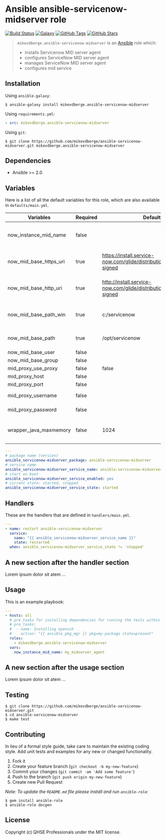 # Ansible ansible-servicenow-midserver role

[![Build Status](https://img.shields.io/travis/mikevdberge/ansible-servicenow-midserver.svg)](https://travis-ci.org/github/mikevdberge/ansible-servicenow-midserver)
[![Galaxy](http://img.shields.io/badge/galaxy-mikevdberge.ansible_servicenow_midserver-blue.svg?style=flat-square)](https://galaxy.ansible.com/mikevdberge/ansible-servicenow-midserver)
[![GitHub Tags](https://img.shields.io/github/tag/mikevdberge/ansible-servicenow-midserver.svg)](https://github.com/mikevdberge/ansible-servicenow-midserver)
[![GitHub Stars](https://img.shields.io/github/stars/mikevadberge/ansible-servicenow-midserver.svg)](https://github.com/mikevdberge/ansible-servicenow-midserver.)

> `mikevdberge.ansible-servicenow-midserver` is an [Ansible](http://www.ansible.com) role which:
>
> * installs Servicenow MID server agent
> * configures ServiceNow MID server agent
> * manages ServiceNow MID server agent
> * configures mid service

## Installation

Using `ansible-galaxy`:

```shell
$ ansible-galaxy install mikevdberge.ansible-servicenow-midserver
```

Using `requirements.yml`:

```yaml
- src: mikevdberge.ansible-servicenow-midserver
```

Using `git`:

```shell
$ git clone https://github.com/mikevdberge/ansible-servicenow-midserver.git mikevdberge.ansible-servicenow-midserver
```

## Dependencies

* Ansible >= 2.0

## Variables

Here is a list of all the default variables for this role, which are also available in `defaults/main.yml`.

| Variables | Required | Default value | Description |
|-----------|----------|---------------|-------------|
| now_instance_mid_name  | false     |           | Name of the MID Server agent |
| now_mid_base_https_uri  | true     | https://install.service-now.com/glide/distribution/builds/package/app-signed    | Https endpoint for package download |
| now_mid_base_http_uri  | true     | http://install.service-now.com/glide/distribution/builds/package/app-signed      | Https endpoint for package download |
| now_mid_base_path_win  | true     | c:/servicenow          | Base installation path on Windows|
| now_mid_base_path  | true     | /opt/servicenow          | Base installation on Linux |
| now_mid_base_user  | false     |           | User |
| now_mid_base_group  | false     |           | Group |
| mid_proxy_use_proxy  | false     | false    | User proxy |
| mid_proxy_host  | false     |     | Proxy host|
| mid_proxy_port  | false     |     | Proxy port|
| mid_proxy_username  | false     |     | Proxy user name|
| mid_proxy_password  | false     |     | Proxy user password|
| wrapper_java_maxmemory  | false     | 1024    | Maximum Java Heap Size (in MB) |



```yaml
---
# package name (version)
ansible_servicenow-midserver_package: ansible-servicenow-midserver
# service name
ansible_servicenow-midserver_service_name: ansible-servicenow-midserver
# start on boot
ansible_servicenow-midserver_service_enabled: yes
# current state: started, stopped
ansible_servicenow-midserver_service_state: started

```

## Handlers

These are the handlers that are defined in `handlers/main.yml`.

```yaml
---
- name: restart ansible-servicenow-midserver
  service:
    name: "{{ ansible_servicenow-midserver_service_name }}"
    state: restarted
  when: ansible_servicenow-midserver_service_state != 'stopped'

```

## A new section after the handler section

Lorem ipsum dolor sit atem ...

## Usage

This is an example playbook:

```yaml
---
- hosts: all
  # pre_tasks for installing dependencies for running the tests within docker
  # pre_tasks:
  #  - name: Installing openssh
  #    action: "{{ ansible_pkg_mgr }} pkg=my-package state=present"
  roles:
    - mikevdberge.ansible-servicenow-midserver
  vars:
    now_instance_mid_name: my_midserver_agent

```

## A new section after the usage section

Lorem ipsum dolor sit atem ...

## Testing

```shell
$ git clone https://github.com/mikevdberge/ansible-servicenow-midserver.git
$ cd ansible-servicenow-midserver
$ make test
```

## Contributing
In lieu of a formal style guide, take care to maintain the existing coding style. Add unit tests and examples for any new or changed functionality.

1. Fork it
2. Create your feature branch (`git checkout -b my-new-feature`)
3. Commit your changes (`git commit -am 'Add some feature'`)
4. Push to the branch (`git push origin my-new-feature`)
5. Create new Pull Request

*Note: To update the `README.md` file please install and run `ansible-role`:*

```shell
$ gem install ansible-role
$ ansible-role docgen
```

## License
Copyright (c) QHSE Professionals under the MIT license.
